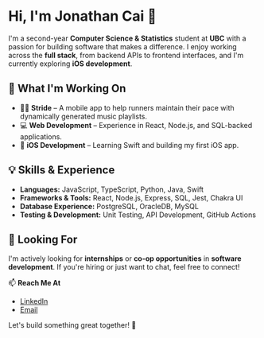 # Hi, I'm Jonathan Cai 👋

I'm a second-year **Computer Science & Statistics** student at **UBC** with a passion for building software that makes a difference. I enjoy working across the **full stack**, from backend APIs to frontend interfaces, and I'm currently exploring **iOS development**.

## 🚀 What I'm Working On
- 🏃‍♂️ **Stride** – A mobile app to help runners maintain their pace with dynamically generated music playlists.  
- 💻 **Web Development** – Experience in React, Node.js, and SQL-backed applications.  
- 📱 **iOS Development** – Learning Swift and building my first iOS app.  

## 💡 Skills & Experience
- **Languages:** JavaScript, TypeScript, Python, Java, Swift  
- **Frameworks & Tools:** React, Node.js, Express, SQL, Jest, Chakra UI  
- **Database Experience:** PostgreSQL, OracleDB, MySQL  
- **Testing & Development:** Unit Testing, API Development, GitHub Actions  

## 🎯 Looking For
I'm actively looking for **internships** or **co-op opportunities** in **software development**. If you're hiring or just want to chat, feel free to connect!

📫 **Reach Me At**  
- [LinkedIn](https://www.linkedin.com/in/jonathancai)  
- [Email](mailto:your-email@example.com)  

Let's build something great together! 🚀
